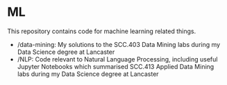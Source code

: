 # ML

This repository contains code for machine learning related things.

* /data-mining: My solutions to the SCC.403 Data Mining labs during my Data Science degree at Lancaster
* /NLP: Code relevant to Natural Language Processing, including useful Jupyter Notebooks which summarised SCC.413 Applied Data Mining labs during my Data Science degree at Lancaster
